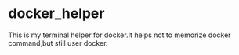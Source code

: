 # docker_helper
This is my terminal helper for docker.It helps not to memorize docker command,but still user docker.
